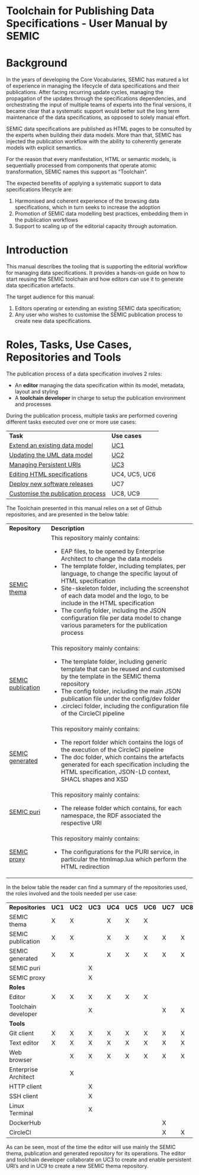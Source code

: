 # ​Toolchain for Publishing Data Specifications -  User Manual by SEMIC

# Background

In the years of developing the Core Vocabularies, SEMIC has matured a lot of experience in managing the lifecycle of data specifications and their publications. After facing recurring update cycles, managing the propagation of the updates through the specifications dependencies, and orchestrating the input of multiple teams of experts into the final versions, it became clear that a systematic support would better suit the long term maintenance of the data specifications, as opposed to solely manual effort. 

SEMIC data specifications are published as HTML pages to be consulted by the experts when building their data models. More than that, SEMIC has injected the publication workflow with the ability to coherently generate models with explicit semantics. 

For the reason that every manifestation, HTML or semantic models, is sequentially processed from components that operate atomic transformation, SEMIC names this support as “Toolchain”.

The expected benefits of applying a systematic support to data specifications lifecycle are:

1. Harmonised and coherent experience of the browsing data specifications, which in turn seeks to increase the adoption
2. Promotion of SEMIC data modelling best practices, embedding them in the publication workflows
3. Support to scaling up of the editorial capacity through automation.

# Introduction

This manual describes the tooling that is supporting the editorial workflow for managing data specifications. It provides a hands-on guide on how to start reusing the SEMIC toolchain and how editors can use it to generate data specification artefacts. 

The target audience for this manual:

1. Editors operating or extending an existing SEMIC data specification;
2. Any user who wishes to customise the SEMIC publication process to create new data specifications.


# Roles, Tasks, Use Cases, Repositories and Tools 

The publication process of a data specification involves 2 roles:

* An **editor** managing the data specification within its model, metadata, layout and styling
* A **toolchain developer** in charge to setup the publication environment and processes

During the publication process, multiple tasks are performed covering different tasks executed over one or more use cases:

<table>
  <tr>
   <td><strong>Task</strong></td>
   <td><strong>Use cases</strong></td>
  </tr>
  <tr>
   <td><a href="extend_existing_data_model.md">Extend an existing data model</a></td>
   <td><a href="extend_existing_data_model.md#uc1-create-a-new-core-person">UC1</a></td>
  </tr>
  <tr>
   <td><a href="updating_UML_data_model.md">Updating the UML data model</a></td>
   <td><a href="updating_UML_data_model.md#uc2-adding-a-new-property-in-an-existing-class">UC2</a></td>
  </tr>
  <tr>
   <td><a href="managing_persistent_URIs.md">Managing Persistent URIs</a></td>
   <td><a href="managing_persistent_URIs.md#uc3-create-a-persistent-uri-for-a-new-property">UC3</a></td>
  </tr>
  <tr>
   <td><a href="editing_HTML_specifications.md">Editing HTML specifications</a></td>
   <td>UC4, UC5, UC6</td>
  </tr>
  <tr>
   <td><a href="deploy_new_software_releases.md">Deploy new software releases</a></td>
   <td>UC7</td>
  </tr>
  <tr>
   <td><a href="customise_publication_process.md">Customise the publication process</a></td>
   <td>UC8, UC9</td>
  </tr>
</table>

The Toolchain presented in this manual relies on a set of Github repositories, and are presented in the below table: 

<table>
  <tr>
   <td><strong>Repository</strong></td>
   <td><strong>Description</strong></td>
  </tr>
  <tr>
   <td><a href="https://github.com/SEMICeu/uri.semic.eu-thema">SEMIC thema</a></td>
   <td>This repository mainly contains:
	<ul>
		<li>EAP files, to be opened by Enterprise Architect to change the data models</li>
		<li>The template folder, including templates, per language, to change the specific layout of HTML specification</li>
		<li>Site-skeleton folder, including the screenshot of each data model and the logo, to be include in the HTML specification</li>
		<li>The config folder, including the JSON configuration file per data model to change various parameters for the publication process</li>
	</ul></td>
  </tr>
  <tr>
   <td><a href="https://github.com/SEMICeu/uri.semic.eu-publication">SEMIC publication</a></td>
   <td>This repository mainly contains:
	<ul>
		<li>The template folder, including generic template that can be reused and customised by the template in the SEMIC thema repository</li>
		<li>The config folder, including the main JSON publication file under the config/dev folder</li>
		<li>.circleci folder, including the configuration file of the CircleCI pipeline</li>
	</li>
	</ul></td>
  </tr>
  <tr>
   <td><a href="https://github.com/SEMICeu/uri.semic.eu-generated">SEMIC generated</a></td>
   <td>This repository mainly contains:
	<ul>
		<li>The report folder which contains the logs of the execution of the CircleCI pipeline</li>
		<li>The doc folder, which contains the artefacts generated for each specification including the HTML specification, JSON-LD context, SHACL shapes and XSD</li>
	</ul></td>
  </tr>
  <tr>
   <td><a href="https://github.com/SEMICeu/uri.semic.eu-puris">SEMIC puri</a></td>
   <td>This repository mainly contains:
	<ul>
		<li>The release folder which contains, for each namespace, the RDF associated the respective URI</li>
	</ul></td>
  </tr>
  <tr>
   <td><a href="https://github.com/SEMICeu/uri.semic.eu-proxy">SEMIC proxy</a></td>
   <td>This repository mainly contains:
	<ul>
		<li>The configurations for the PURI service, in particular the htmlmap.lua which perform the HTML redirection</li>
	</ul></td>
  </tr>
</table>


In the below table the reader can find a summary of the repositories used, the roles involved and the tools needed per use case:


<table>
  <tr>
   <td><strong>Repositories</strong></td>
   <td><strong>UC1</strong></td>
   <td><strong>UC2</strong></td>
   <td><strong>UC3</strong></td>
   <td><strong>UC4</strong></td>
   <td><strong>UC5</strong></td>
   <td><strong>UC6</strong></td>
   <td><strong>UC7</strong></td>
   <td><strong>UC8</strong></td>
   <td><strong>UC9</strong></td>
  </tr>
  <tr>
   <td>SEMIC thema</td>
   <td>X</td>
   <td>X</td>
   <td></td>
   <td>X</td>
   <td>X</td>
   <td>X</td>
   <td></td>
   <td></td>
   <td></td>
  </tr>
  <tr>
   <td>SEMIC publication</td>
   <td>X</td>
   <td>X</td>
   <td></td>
   <td>X</td>
   <td>X</td>
   <td>X</td>
   <td>X</td>
   <td>X</td>
   <td>X</td>
  </tr>
  <tr>
   <td>SEMIC generated</td>
   <td>X</td>
   <td>X</td>
   <td></td>
   <td>X</td>
   <td>X</td>
   <td>X</td>
   <td>X</td>
   <td>X</td>
   <td>X</td>
  </tr>
  <tr>
   <td>SEMIC puri</td>
   <td></td>
   <td></td>
   <td>X</td>
   <td></td>
   <td></td>
   <td></td>
   <td></td>
   <td></td>
   <td></td>
  </tr>
  <tr>
   <td>SEMIC proxy</td>
   <td></td>
   <td></td>
   <td>X</td>
   <td></td>
   <td></td>
   <td></td>
   <td></td>
   <td></td>
   <td></td>
  </tr>
  <tr>
   <td><strong>Roles</strong></td>
   <td colspan="9"></td>
  </tr>
  <tr>
   <td>Editor</td>
   <td>X</td>
   <td>X</td>
   <td>X</td>
   <td>X</td>
   <td>X</td>
   <td>X</td>
   <td></td>
   <td></td>
   <td>X</td>
  </tr>
  <tr>
   <td>Toolchain developer</td>
   <td></td>
   <td></td>
   <td>X</td>
   <td></td>
   <td></td>
   <td></td>
   <td>X</td>
   <td>X</td>
   <td>X</td>
  </tr>
    <tr>
   <td><strong>Tools</strong></td>
   <td colspan="9"></td>
  </tr>
  <tr>
   <td>Git client</td>
   <td>X</td>
   <td>X</td>
   <td>X</td>
   <td>X</td>
   <td>X</td>
   <td>X</td>
   <td>X</td>
   <td>X</td>
   <td>X</td>
  </tr>
  <tr>
   <td>Text editor</td>
   <td>X</td>
   <td>X</td>
   <td>X</td>
   <td>X</td>
   <td>X</td>
   <td>X</td>
   <td>X</td>
   <td>X</td>
   <td>X</td>
  </tr>
  <tr>
   <td>Web browser</td>
   <td></td>
   <td>X</td>
   <td>X</td>
   <td>X</td>
   <td>X</td>
   <td>X</td>
   <td>X</td>
   <td>X</td>
   <td>X</td>
  </tr>
  <tr>
   <td>Enterprise Architect</td>
   <td></td>
   <td>X</td>
   <td></td>
   <td></td>
   <td></td>
   <td></td>
   <td></td>
   <td></td>
   <td></td>
  </tr>
  <tr>
   <td>HTTP client</td>
   <td></td>
   <td></td>
   <td>X</td>
   <td></td>
   <td></td>
   <td></td>
   <td></td>
   <td></td>
   <td></td>
  </tr>
  <tr>
   <td>SSH client</td>
   <td></td>
   <td></td>
   <td>X</td>
   <td></td>
   <td></td>
   <td></td>
   <td></td>
   <td></td>
   <td></td>
  </tr>
  <tr>
   <td>Linux Terminal</td>
   <td></td>
   <td></td>
   <td>X</td>
   <td></td>
   <td></td>
   <td></td>
   <td></td>
   <td></td>
   <td></td>
  </tr>
  <tr>
   <td>DockerHub</td>
   <td></td>
   <td></td>
   <td></td>
   <td></td>
   <td></td>
   <td></td>
   <td>X</td>
   <td></td>
   <td></td>
  </tr>
  <tr>
   <td>CircleCI</td>
   <td></td>
   <td></td>
   <td></td>
   <td></td>
   <td></td>
   <td></td>
   <td>X</td>
   <td>X</td>
   <td>X</td>
  </tr>
</table>


As can be seen, most of the time the editor will use mainly the SEMIC thema, publication and generated repository for its operations. The editor and toolchain developer collaborate on UC3 to create and enable persistent URI’s and in UC9 to create a new SEMIC thema repository.
